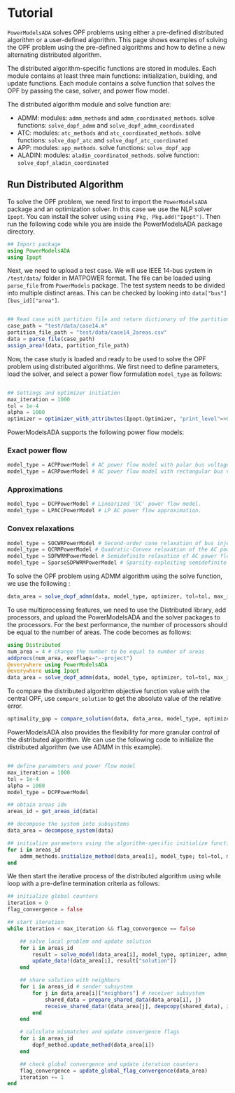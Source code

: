 # Tutorial

`PowerModelsADA` solves OPF problems using either a pre-defined distributed algorithm or a user-defined algorithm. This page shows examples of solving the OPF problem using the pre-defined algorithms and how to define a new alternating distributed algorithm.

The distributed algorithm-specific functions are stored in modules. Each module contains at least three main functions: initialization, building, and update functions. Each module contains a solve function that solves the OPF by passing the case, solver, and power flow model.

The distributed algorithm module and solve function are:

- ADMM: modules: `admm_methods` and `admm_coordinated_methods`. solve functions: `solve_dopf_admm` and `solve_dopf_admm_coordinated`
- ATC: modules: `atc_methods` and `atc_coordinated_methods`. solve functions: `solve_dopf_atc` and `solve_dopf_atc_coordinated`
- APP: modules: `app_methods`. solve functions: `solve_dopf_app`
- ALADIN: modules: `aladin_coordinated_methods`. solve function: `solve_dopf_aladin_coordinated`

## Run Distributed Algorithm

To solve the OPF problem, we need first to import the `PowerModelsADA` package and an optimization solver. In this case we use the NLP solver `Ipopt`. You can install the solver using `using Pkg, Pkg.add("Ipopt")`. Then run the following code while you are inside the PowerModelsADA package directory.

```julia
## Import package
using PowerModelsADA
using Ipopt 
```

Next, we need to upload a test case. We will use IEEE 14-bus system in `/test/data/` folder in MATPOWER format. The file can be loaded using `parse_file` from `PowerModels` package. The test system needs to be divided into multiple distinct areas. This can be checked by looking into `data["bus"][bus_id]["area"]`.

```julia

## Read case with partition file and return dictionary of the partitioned case
case_path = "test/data/case14.m"
partition_file_path = "test/data/case14_2areas.csv"
data = parse_file(case_path)
assign_area!(data, partition_file_path)

```

Now, the case study is loaded and ready to be used to solve the OPF problem using distributed algorithms. We first need to define parameters, load the solver, and select a power flow formulation `model_type` as follows:

```julia

## Settings and optimizer initiation
max_iteration = 1000
tol = 1e-4
alpha = 1000
optimizer = optimizer_with_attributes(Ipopt.Optimizer, "print_level"=>0)
```

PowerModelsADA supports the following power flow models:

### Exact power flow

```julia
model_type = ACPPowerModel # AC power flow model with polar bus voltage variables.
model_type = ACRPowerModel # AC power flow model with rectangular bus voltage variables.
```

### Approximations

```julia
model_type = DCPPowerModel # Linearized 'DC' power flow model.
model_type = LPACCPowerModel # LP AC power flow approximation.
```

### Convex relaxations

```julia
model_type = SOCWRPowerModel # Second-order cone relaxation of bus injection model of AC power flow.
model_type = QCRMPowerModel # Quadratic-Convex relaxation of the AC power flow.
model_type = SDPWRMPowerModel # Semidefinite relaxation of AC power flow.
model_type = SparseSDPWRMPowerModel # Sparsity-exploiting semidefinite relaxation of AC power flow.
```

To solve the OPF problem using ADMM algorithm using the solve function, we use the following :

```julia
data_area = solve_dopf_admm(data, model_type, optimizer, tol=tol, max_iteration=max_iteration, alpha=alpha)

```

To use multiprocessing features, we need to use the Distributed library, add processors, and upload the PowerModelsADA and the solver packages to the processors. For the best performance, the number of processors should be equal to the number of areas. The code becomes as follows: 

```julia
using Distributed 
num_area = 4 # change the number to be equal to number of areas
addprocs(num_area, exeflags="--project")
@everywhere using PowerModelsADA
@everywhere using Ipopt
data_area = solve_dopf_admm(data, model_type, optimizer, tol=tol, max_iteration=max_iteration, alpha=alpha, multiprocessors=true)
```

To compare the distributed algorithm objective function value with the central OPF, use `compare_solution` to get the absolute value of the relative error.

```julia
optimality_gap = compare_solution(data, data_area, model_type, optimizer)
```

PowerModelsADA also provides the flexibility for more granular control of the distributed algorithm. We can use the following code to initialize the distributed algorithm (we use ADMM in this example).

```julia

## define parameters and power flow model
max_iteration = 1000
tol = 1e-4
alpha = 1000
model_type = DCPPowerModel

## obtain areas idx
areas_id = get_areas_id(data)

## decompose the system into subsystems
data_area = decompose_system(data)

## initialize parameters using the algorithm-specific initialize function
for i in areas_id
    admm_methods.initialize_method(data_area[i], model_type; tol=tol, max_iteration=max_iteration, alpha = alpha)
end

```

We then start the iterative process of the distributed algorithm using while loop with a pre-define termination criteria as follows:

```julia
## initialize global counters
iteration = 0
flag_convergence = false

## start iteration
while iteration < max_iteration && flag_convergence == false

    ## solve local problem and update solution
    for i in areas_id
        result = solve_model(data_area[i], model_type, optimizer, admm_methods.build_method, solution_processors=admm_methods.post_processors)
        update_data!(data_area[i], result["solution"])
    end

    ## share solution with neighbors
    for i in areas_id # sender subsystem
        for j in data_area[i]["neighbors"] # receiver subsystem
            shared_data = prepare_shared_data(data_area[i], j)
            receive_shared_data!(data_area[j], deepcopy(shared_data), i)
        end
    end

    # calculate mismatches and update convergence flags
    for i in areas_id
        dopf_method.update_method(data_area[i])
    end

    ## check global convergence and update iteration counters
    flag_convergence = update_global_flag_convergence(data_area)
    iteration += 1
end

```
